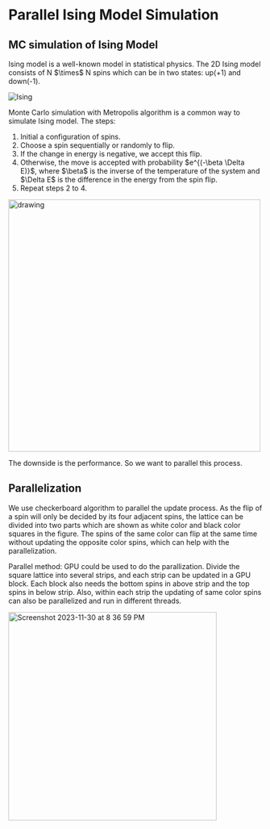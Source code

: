 # Parallel Ising Model Simulation

## MC simulation of Ising Model
<p>Ising model is a well-known model in statistical physics. The 2D Ising model consists of N $\times$ N spins which can be in two states: up(+1) and down(-1).</p>

  ![Ising](https://github.com/yuqiwang123/parallel-ising-model/assets/89886045/c79e1ab2-5a5e-4ca8-b3ef-3baa4345e0f4)

<p>Monte Carlo simulation with Metropolis algorithm is a common way to simulate Ising model. The steps:</p>
<ol>
<li>Initial a configuration of spins.</li>
<li>Choose a spin sequentially or randomly to flip.</li>
<li>If the change in energy is negative, we accept this flip.</li>
<li>Otherwise, the move is accepted with probability $e^{(-\beta \Delta E)}$, where $\beta$ is the inverse of the temperature of the system and $\Delta E$ is the difference in the energy from the spin flip.</li>
<li>Repeat steps 2 to 4.</li>
</ol>    

<img src="https://github.com/yuqiwang123/parallel-ising-model/assets/89886045/c075f4ec-7904-40f5-bf4d-7b6da531baca" alt="drawing" width="500"/>


The downside is the performance. So we want to parallel this process.

## Parallelization
We use checkerboard algorithm to parallel the update process. As the flip of a spin will only be decided by its four adjacent spins, the lattice can be divided into two parts which are shown as white color and black color squares in the figure. The spins of the same color can flip at the same time without updating the opposite color spins, which can help with the parallelization. 

Parallel method: GPU could be used to do the parallization. Divide the square lattice into several strips, and each strip can be updated in a GPU block. Each block also needs the bottom spins in above strip and the top spins in below strip. Also, within each strip the updating of same color spins can also be parallelized and run in different threads.

<img width="413" alt="Screenshot 2023-11-30 at 8 36 59 PM" src="https://github.com/yuqiwang123/parallel-ising-model/assets/89886045/11538cfb-68af-45b1-91c2-2572f6a756fa">

